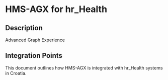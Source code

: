 # HMS-AGX for hr_Health

## Description

Advanced Graph Experience

## Integration Points

This document outlines how HMS-AGX is integrated with hr_Health systems in Croatia.
